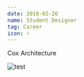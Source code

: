 ```yaml
---
date: 2018-02-26
name: Student Designer
tag: Career
icon: ⚡
---
```


Cox Architecture

![test](https://images.unsplash.com/photo-1631218274727-6210a6bae154?ixid=MnwxMjA3fDB8MHxwaG90by1wYWdlfHx8fGVufDB8fHx8&ixlib=rb-1.2.1&auto=format&fit=crop&w=993&q=80)